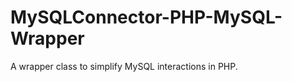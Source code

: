 MySQLConnector-PHP-MySQL-Wrapper
================================

A wrapper class to simplify MySQL interactions in PHP.